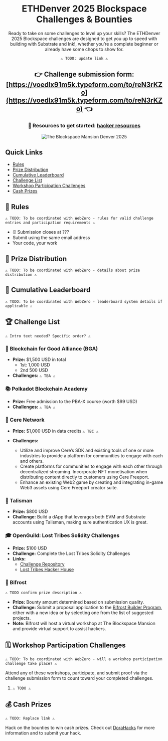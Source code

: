 <div align="center">

# ETHDenver 2025 Blockspace<br>Challenges &amp; Bounties

Ready to take on some challenges to level up your skills? The ETHDenver 2025 Blockspace challenges are designed to get you up to speed with building with Substrate and Ink!, whether you’re a complete beginner or already have some chops to show for.

`⚠️ TODO: update link ⚠️`
## 👉 Challenge submission form: [https://voedlx91m5k.typeform.com/to/reN3rKZo](https://voedlx91m5k.typeform.com/to/reN3rKZo) 👈

### 🚀 Resources to get started: [hacker resources](https://github.com/JoinWebZero/hackathons/tree/main/hacker-resources)
![The Blockspace Mansion Denver 2025](header.gif)

</div>


## Quick Links

- [Rules](#rules)
- [Prize Distribution](#prize-distribution)
- [Cumulative Leaderboard](#cumulative-leaderboard)
- [Challenge List](#challenge-list)
- [Workshop Participation Challenges](#workshop-participation-challenges)
- [Cash Prizes](#cash-prizes)


## 📌 Rules

`⚠️ TODO: To be coordinated with WebZero - rules for valid challenge entries and participation requirements ⚠️`

- ⏰ Submission closes at ???
- Submit using the same email address
- Your code, your work


## 🎁 Prize Distribution

`⚠️ TODO: To be coordinated with WebZero - details about prize distribution ⚠️`

## 💪 Cumulative Leaderboard

`⚠️ TODO: To be coordinated with WebZero - leaderboard system details if applicable ⚠️`

## 🏆 Challenge List

`⚠️ Intro text needed? Specific order? ⚠️`

### 🤝 Blockchain for Good Alliance (BGA)

- **Prize:** $1,500 USD in total
  - 1st: 1,000 USD
  - 2nd 500 USD
- **Challenges:** `⚠️ TBA ⚠️`

### 📚 Polkadot Blockchain Academy

- **Prize:** Free admission to the PBA-X course (worth $99 USD)  
- **Challenges:** `⚠️ TBA ⚠️`

### 🧠 Cere Network

- **Prize:** $1,000 USD in data credits `⚠️ TBC ⚠️`

- **Challenges:**
  - Utilize and improve Cere’s SDK and existing tools of one or more industries to provide a platform for communities to engage with each and others.
  - Create platforms for communities to engage with each other through decentralized streaming. Incorporate NFT monetisation when distributing content directly to customers using Cere Freeport.
  - Enhance an existing Web2 game by creating and integrating in-game Web3 assets using Cere Freeport creator suite.


### 🔮 Talisman

- **Prize:** $800 USD  
- **Challenge:** Build a dApp that leverages both EVM and Substrate accounts using Talisman, making sure authentication UX is great.

### 🎓 OpenGuild: Lost Tribes Solidity Challenges

- **Prize:** $100 USD  
- **Challenge:** Complete the Lost Tribes Solidity Challenges  
- **Links:**
  - [Challenge Repository](https://github.com/openguild-labs/lost-tribes-challenges)
  - [Lost Tribes Hacker House](https://lu.ma/losttribeshackerhouse)

### 🔗 Bifrost

`⚠️ TODO confirm prize description ⚠️`

- **Prize:** Bounty amount determined based on submission quality.  
- **Challenge:** Submit a proposal application to the [Bifrost Builder Program](https://github.com/bifrost-io/mono/tree/main/builder-program), either with a new idea or by selecting one from the list of suggested projects.  
- **Note:** Bifrost will host a virtual workshop at The Blockspace Mansion and provide virtual support to assist hackers.

## 🗓️ Workshop Participation Challenges

`⚠️ TODO: To be coordinated with WebZero - will a workshop participation challenge take place? ⚠️`

Attend any of these workshops, participate, and submit proof via the challenge submission form to count toward your completed challenges.

1. `⚠️ TODO ⚠️`

## 💰 Cash Prizes

`⚠️ TODO: Replace link ⚠️`

Hack on the bounties to win cash prizes. Check out [DoraHacks](https://dorahacks.io/) for more information and to submit your hack.

